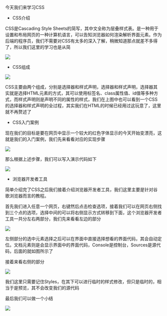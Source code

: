 今天我们来学习CSS

- CSS介绍

CSS是Cascading Style Sheets的简写，其中文全称为层叠样式表。是一种用于设置和布局网页的一种计算机语言，可以告知浏览器如何渲染解析界面元素。作为后端的程序员，我们不需要对CSS有太多的深入了解，稍微知道那点就差不多得了，所以我们这里的学习也是从简

![](D:/Rolin的学习笔记/youdaonote-pull/youdaonote/youdaonote-images/WEBRESOURCEc010074de9297c8cc641e8b1d73d4d1c.png)

- CSS组成

![](D:/Rolin的学习笔记/youdaonote-pull/youdaonote/youdaonote-images/WEBRESOURCEba84a717e329975312f45ad7f096d381.png)

CSS主要由两个组成，分别是选择器和样式声明，选择器和样式声明，选择器其实就是选择HTML元素的方式，其可以使用标签名、class属性值、id值等多种方式，而样式声明则是声明不同的属性的样式，我们在上图中也可以看到一个CSS的选择器和样式声明的全过程，其实我们在HTML的时候已经用过这玩意了，这里就不再赘述了

- CSS入门案例

现在我们的目标是要在网页中显示一个较大的红色字体显示的今天开始变漂亮，这就是我们的入门案例，我们先来看看对应的实现步骤

![](D:/Rolin的学习笔记/youdaonote-pull/youdaonote/youdaonote-images/WEBRESOURCEe732d226af030f9dbddb8202ba608cc9.png)

那么根据上述步骤，我们可以写入演示代码如下

![](D:/Rolin的学习笔记/youdaonote-pull/youdaonote/youdaonote-images/WEBRESOURCEd7a12ab44400a38af3711076b6f18df8.png)

- 浏览器开发者工具

简单介绍完了CSS之后我们接着介绍浏览器开发者工具，我们这里主要是针对谷歌浏览器而言的教程。

首先我们进入任意一个网页，右键然后点击检查选项，接着我们可以在网页右侧找到三个点的选项，选择中间的可以将右侧显示方式转移到下面，这个浏览器开发者工具一共分左右两部分，我们先来看看左边的部分

![](D:/Rolin的学习笔记/youdaonote-pull/youdaonote/youdaonote-images/WEBRESOURCEbf31400c412879d833642c9e077cc70b.png)

左侧部分的选中元素选择之后可以在界面中直接选择想看的界面代码，其会自动定位。文档元素则是会显示界面中的界面代码，Console是控制台，Sources是源代码，后面的就如图所示了

接着来看右侧的部分

![](D:/Rolin的学习笔记/youdaonote-pull/youdaonote/youdaonote-images/WEBRESOURCEb15d1f82e112c13ad976779a8efe5817.png)

我们这里只需要记住Styles，在其下可以进行临时的样式修改，但只是临时的，相当于是预览，其不会改变我们的源代码

最后我们可以做一个小结

![](D:/Rolin的学习笔记/youdaonote-pull/youdaonote/youdaonote-images/WEBRESOURCEd7460a462f7229f6f4e5d35994a561d8.png)

